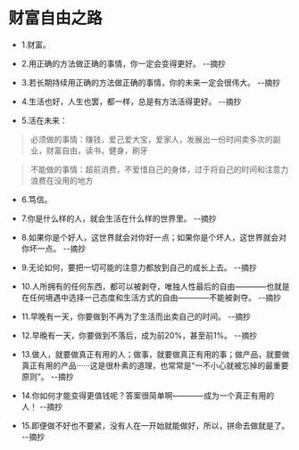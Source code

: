 # 财富自由之路

- 1.财富。

- 2.用正确的方法做正确的事情，你一定会变得更好。 --摘抄

- 3.若长期持续用正确的方法做正确的事情，你的未来一定会很伟大。 --摘抄

- 4.生活也好，人生也罢，都一样，总是有方法活得更好。 --摘抄

- 5.活在未来：

>必须做的事情：赚钱，爱己爱大宝，爱家人，发展出一份时间卖多次的副业，财富自由，读书，健身，刷牙

>不能做的事情：超前消费，不爱惜自己的身体，过于将自己的时间和注意力浪费在没用的地方

- 6.笃信。

- 7.你是什么样的人，就会生活在什么样的世界里。 --摘抄

- 8.如果你是个好人，这世界就会对你好一点；如果你是个坏人，这世界就会对你坏一点。 --摘抄

- 9.无论如何，要把一切可能的注意力都放到自己的成长上去。 --摘抄

- 10.人所拥有的任何东西，都可以被剥夺，唯独人性最后的自由————也就是在任何境遇中选择一己态度和生活方式的自由————不能被剥夺。 --摘抄

- 11.早晚有一天，你要做到不再为了生活而出卖自己的时间。 --摘抄

- 12.早晚有一天，你要做到不落后，成为前20%，甚至前1%。 --摘抄

- 13.做人，就要做真正有用的人；做事，就要做真正有用的事；做产品，就要做真正有用的产品······这是很朴素的道理，也常常是“一不小心就被忘掉的最重要原则”。 --摘抄

- 14.你如何才能变得更值钱呢？答案很简单啊————成为一个真正有用的人！ --摘抄

- 15.即便做不好也不要紧，没有人在一开始就能做好，所以，拼命去做就是了。 --摘抄
